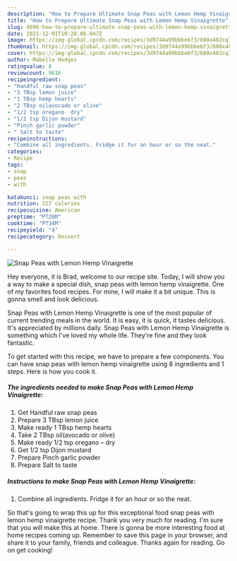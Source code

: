 ```yaml
---
description: "How to Prepare Ultimate Snap Peas with Lemon Hemp Vinaigrette"
title: "How to Prepare Ultimate Snap Peas with Lemon Hemp Vinaigrette"
slug: 4696-how-to-prepare-ultimate-snap-peas-with-lemon-hemp-vinaigrette
date: 2021-12-01T10:28:08.047Z
image: https://img-global.cpcdn.com/recipes/3d9744a99bbbe6f3/680x482cq70/snap-peas-with-lemon-hemp-vinaigrette-recipe-main-photo.jpg
thumbnail: https://img-global.cpcdn.com/recipes/3d9744a99bbbe6f3/680x482cq70/snap-peas-with-lemon-hemp-vinaigrette-recipe-main-photo.jpg
cover: https://img-global.cpcdn.com/recipes/3d9744a99bbbe6f3/680x482cq70/snap-peas-with-lemon-hemp-vinaigrette-recipe-main-photo.jpg
author: Mabelle Hodges
ratingvalue: 4
reviewcount: 9616
recipeingredient:
- "Handful raw snap peas"
- "3 TBsp lemon juice"
- "1 TBsp hemp hearts"
- "2 TBsp oilavocado or olive"
- "1/2 tsp oregano  dry"
- "1/2 tsp Dijon mustard"
- "Pinch garlic powder"
- " Salt to taste"
recipeinstructions:
- "Combine all ingredients. Fridge it for an hour or so the neat."
categories:
- Recipe
tags:
- snap
- peas
- with

katakunci: snap peas with 
nutrition: 227 calories
recipecuisine: American
preptime: "PT26M"
cooktime: "PT34M"
recipeyield: "4"
recipecategory: Dessert

---
```



![Snap Peas with Lemon Hemp Vinaigrette](https://img-global.cpcdn.com/recipes/3d9744a99bbbe6f3/680x482cq70/snap-peas-with-lemon-hemp-vinaigrette-recipe-main-photo.jpg)

Hey everyone, it is Brad, welcome to our recipe site. Today, I will show you a way to make a special dish, snap peas with lemon hemp vinaigrette. One of my favorites food recipes. For mine, I will make it a bit unique. This is gonna smell and look delicious.

Snap Peas with Lemon Hemp Vinaigrette is one of the most popular of current trending meals in the world. It is easy, it is quick, it tastes delicious. It's appreciated by millions daily. Snap Peas with Lemon Hemp Vinaigrette is something which I've loved my whole life. They're fine and they look fantastic.




To get started with this recipe, we have to prepare a few components. You can have snap peas with lemon hemp vinaigrette using 8 ingredients and 1 steps. Here is how you cook it.

<!--inarticleads1-->

##### The ingredients needed to make Snap Peas with Lemon Hemp Vinaigrette:

1. Get Handful raw snap peas
1. Prepare 3 TBsp lemon juice
1. Make ready 1 TBsp hemp hearts
1. Take 2 TBsp oil(avocado or olive)
1. Make ready 1/2 tsp oregano – dry
1. Get 1/2 tsp Dijon mustard
1. Prepare Pinch garlic powder
1. Prepare  Salt to taste




<!--inarticleads2-->

##### Instructions to make Snap Peas with Lemon Hemp Vinaigrette:

1. Combine all ingredients. Fridge it for an hour or so the neat.




So that's going to wrap this up for this exceptional food snap peas with lemon hemp vinaigrette recipe. Thank you very much for reading. I'm sure that you will make this at home. There is gonna be more interesting food at home recipes coming up. Remember to save this page in your browser, and share it to your family, friends and colleague. Thanks again for reading. Go on get cooking!
